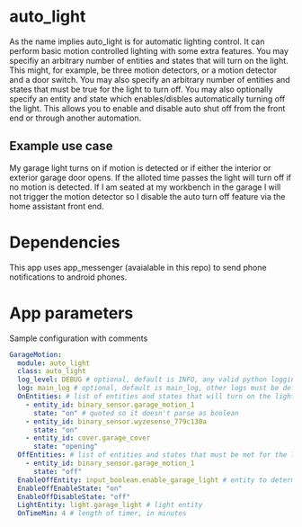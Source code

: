 # auto_light

As the name implies auto_light is for automatic lighting control.  It can perform basic motion controlled lighting with some extra features. You may specifiy an arbitrary number of entities and states that will turn on the light.  This might, for example, be three motion detectors, or a motion detector and a door switch.  You may also specify an arbitrary number of entities and states that must be true for the light to turn off. You may also optionally specify an entity and state which enables/disbles automatically turning off the light. This allows you to enable and disable auto shut off from the front end or through another automation.

## Example use case

My garage light turns on if motion is detected or if either the interior or exterior garage door opens. If the alloted time passes the light will turn off if no motion is detected. If I am seated at my workbench in the garage I will not trigger the motion detector so I disable the auto turn off feature via the home assistant front end.

# Dependencies

This app uses app_messenger (avaialable in this repo) to send phone notifications to android phones.

# App parameters

Sample configuration with comments

```yaml
GarageMotion:
  module: auto_light
  class: auto_light
  log_level: DEBUG # optional, default is INFO, any valid python logging level allowed
  log: main_log # optional, default is main_log, other logs must be defined in appdaemon.yaml before use
  OnEntities: # list of entities and states that will turn on the light - This is a boolean OR
    - entity_id: binary_sensor.garage_motion_1
      state: "on" # quoted so it doesn't parse as boolean
    - entity_id: binary_sensor.wyzesense_779c130a
      state: "on"
    - entity_id: cover.garage_cover
      state: "opening"
  OffEntities: # list of entities and states that must be met for the light to auto turn off - This is a boolean AND
    - entity_id: binary_sensor.garage_motion_1
      state: "off"
  EnableOffEntity: input_boolean.enable_garage_light # entity to determine if auto turn off is enabled
  EnableOffEnableState: "on"
  EnableOffDisableState: "off"
  LightEntity: light.garage_light # light entity
  OnTimeMin: 4 # length of timer, in minutes
```




